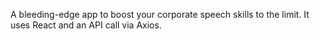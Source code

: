 A bleeding-edge app to boost your corporate speech skills to the limit. It uses React and an API call via Axios.
